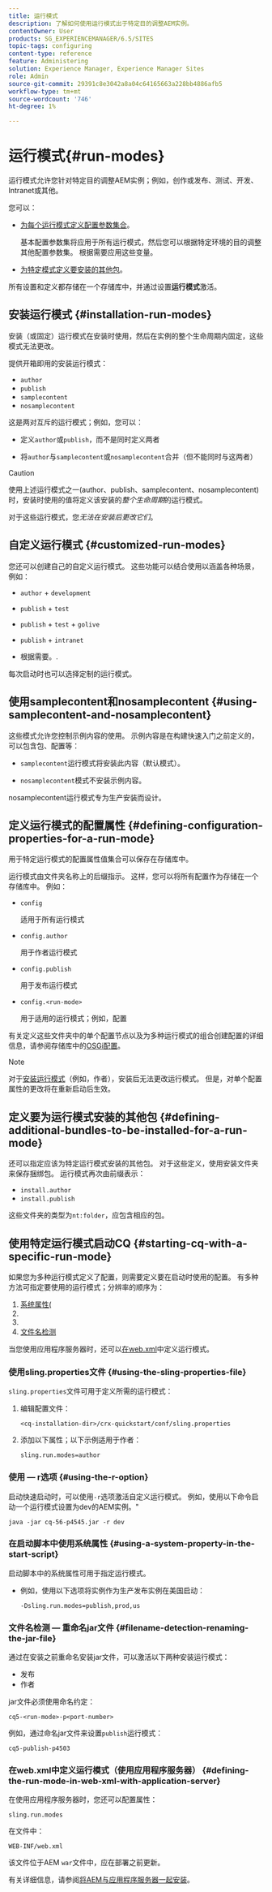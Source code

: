 ```yaml
---
title: 运行模式
description: 了解如何使用运行模式出于特定目的调整AEM实例。
contentOwner: User
products: SG_EXPERIENCEMANAGER/6.5/SITES
topic-tags: configuring
content-type: reference
feature: Administering
solution: Experience Manager, Experience Manager Sites
role: Admin
source-git-commit: 29391c8e3042a8a04c64165663a228bb4886afb5
workflow-type: tm+mt
source-wordcount: '746'
ht-degree: 1%

---
```


# 运行模式{#run-modes}

运行模式允许您针对特定目的调整AEM实例；例如，创作或发布、测试、开发、Intranet或其他。

您可以：

* [为每个运行模式定义配置参数集合](#defining-configuration-properties-for-a-run-mode)。

  基本配置参数集将应用于所有运行模式，然后您可以根据特定环境的目的调整其他配置参数集。 根据需要应用这些变量。

* [为特定模式定义要安装的其他包](#defining-additional-bundles-to-be-installed-for-a-run-mode)。

所有设置和定义都存储在一个存储库中，并通过设置&#x200B;**运行模式**&#x200B;激活。

## 安装运行模式 {#installation-run-modes}

安装（或固定）运行模式在安装时使用，然后在实例的整个生命周期内固定，这些模式无法更改。

提供开箱即用的安装运行模式：

* `author`
* `publish`
* `samplecontent`
* `nosamplecontent`

这是两对互斥的运行模式；例如，您可以：

* 定义`author`或`publish`，而不是同时定义两者

* 将`author`与`samplecontent`或`nosamplecontent`合并（但不能同时与这两者）

>[!CAUTION]
>
>使用上述运行模式之一(author、publish、samplecontent、nosamplecontent)时，安装时使用的值将定义该安装的&#x200B;*整个生命周期*&#x200B;的运行模式。
>
>对于这些运行模式，您&#x200B;*无法在安装后更改它们*。

## 自定义运行模式 {#customized-run-modes}

您还可以创建自己的自定义运行模式。 这些功能可以结合使用以涵盖各种场景，例如：

* `author` + `development`

* `publish` + `test`

* `publish` + `test` + `golive`

* `publish` + `intranet`

* 根据需要。.

每次启动时也可以选择定制的运行模式。

## 使用samplecontent和nosamplecontent {#using-samplecontent-and-nosamplecontent}

这些模式允许您控制示例内容的使用。 示例内容是在构建快速入门之前定义的，可以包含包、配置等：

* `samplecontent`运行模式将安装此内容（默认模式）。

* `nosamplecontent`模式不安装示例内容。

nosamplecontent运行模式专为生产安装而设计。

## 定义运行模式的配置属性 {#defining-configuration-properties-for-a-run-mode}

用于特定运行模式的配置属性值集合可以保存在存储库中。

运行模式由文件夹名称上的后缀指示。 这样，您可以将所有配置作为存储在一个存储库中。 例如：

* `config`

  适用于所有运行模式

* `config.author`

  用于作者运行模式

* `config.publish`

  用于发布运行模式

* `config.<run-mode>`

  用于适用的运行模式；例如，配置

有关定义这些文件夹中的单个配置节点以及为多种运行模式的组合创建配置的详细信息，请参阅存储库中的[OSGi配置](/help/sites-deploying/configuring-osgi.md#osgi-configuration-in-the-repository)。

>[!NOTE]
>
>对于[安装运行模式](#installation-run-modes)（例如，作者），安装后无法更改运行模式。 但是，对单个配置属性的更改将在重新启动后生效。

## 定义要为运行模式安装的其他包 {#defining-additional-bundles-to-be-installed-for-a-run-mode}

还可以指定应该为特定运行模式安装的其他包。 对于这些定义，使用安装文件夹来保存捆绑包。 运行模式再次由前缀表示：

* `install.author`
* `install.publish`

这些文件夹的类型为`nt:folder`，应包含相应的包。

## 使用特定运行模式启动CQ {#starting-cq-with-a-specific-run-mode}

如果您为多种运行模式定义了配置，则需要定义要在启动时使用的配置。 有多种方法可指定要使用的运行模式；分辨率的顺序为：

1. [系统属性(](#using-a-system-property-in-the-start-script)
1. [](#using-the-sling-properties-file)
1. [](#using-the-r-option)
1. [文件名检测](#filename-detection-renaming-the-jar-file)

当您使用应用程序服务器时，还可以[在web.xml](#defining-the-run-mode-in-web-xml-with-application-server)中定义运行模式。

### 使用sling.properties文件 {#using-the-sling-properties-file}

`sling.properties`文件可用于定义所需的运行模式：

1. 编辑配置文件：

   `<cq-installation-dir>/crx-quickstart/conf/sling.properties`

1. 添加以下属性；以下示例适用于作者：

   `sling.run.modes=author`

### 使用 — r选项 {#using-the-r-option}

启动快速启动时，可以使用`-r`选项激活自定义运行模式。 例如，使用以下命令启动一个运行模式设置为dev的AEM实例。&quot;

```shell
java -jar cq-56-p4545.jar -r dev
```

### 在启动脚本中使用系统属性 {#using-a-system-property-in-the-start-script}

启动脚本中的系统属性可用于指定运行模式。

* 例如，使用以下选项将实例作为生产发布实例在美国启动：

  `-Dsling.run.modes=publish,prod,us`

### 文件名检测 — 重命名jar文件 {#filename-detection-renaming-the-jar-file}

通过在安装之前重命名安装jar文件，可以激活以下两种安装运行模式：

* 发布
* 作者

jar文件必须使用命名约定：

`cq5-<run-mode>-p<port-number>`

例如，通过命名jar文件来设置`publish`运行模式：

`cq5-publish-p4503`

### 在web.xml中定义运行模式（使用应用程序服务器） {#defining-the-run-mode-in-web-xml-with-application-server}

在使用应用程序服务器时，您还可以配置属性：

`sling.run.modes`

在文件中：

`WEB-INF/web.xml`

该文件位于AEM `war`文件中，应在部署之前更新。

有关详细信息，请参阅[将AEM与应用程序服务器一起安装](/help/sites-deploying/application-server-install.md)。
